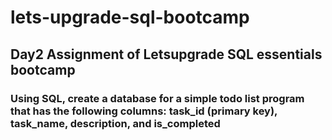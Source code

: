 # lets-upgrade-sql-bootcamp

## Day2 Assignment of Letsupgrade SQL essentials bootcamp

### Using SQL, create a database for a simple todo list program that has the following columns: task_id (primary key), task_name, description, and is_completed
